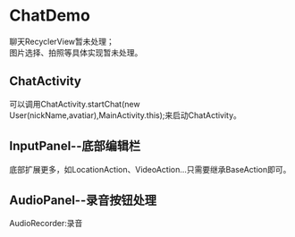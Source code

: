 # ChatDemo
聊天RecyclerView暂未处理；</br>
图片选择、拍照等具体实现暂未处理。

## ChatActivity
可以调用ChatActivity.startChat(new User(nickName,avatiar),MainActivity.this);来启动ChatActivity。

## InputPanel--底部编辑栏
底部扩展更多，如LocationAction、VideoAction...只需要继承BaseAction即可。

## AudioPanel--录音按钮处理
AudioRecorder:录音
